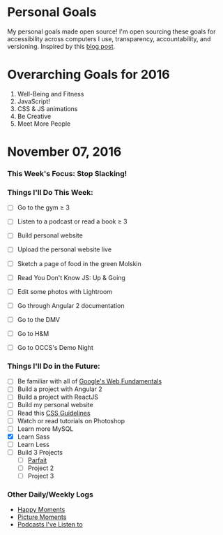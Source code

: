 Personal Goals
==============
My personal goals made open source! I'm open sourcing these goals for accessibility across computers I use, transparency, accountability, and versioning. Inspired by this [blog post](https://una.im/personal-goals-guide/#💁).

# Overarching Goals for 2016
1. Well-Being and Fitness
2. JavaScript!
3. CSS & JS animations
4. Be Creative
5. Meet More People

# November 07, 2016

### This Week's Focus: Stop Slacking!

### Things I'll Do This Week:
- [ ] Go to the gym ≥ 3
- [ ] Listen to a podcast or read a book ≥ 3
- [ ] Build personal website
- [ ] Upload the personal website live
- [ ] Sketch a page of food in the green Molskin
- [ ] Read You Don't Know JS: Up & Going
- [ ] Edit some photos with Lightroom
- [ ] Go through Angular 2 documentation
- [ ] Go to the DMV
- [ ] Go to H&M
- [ ] Go to OCCS's Demo Night


### Things I'll Do in the Future:
- [ ] Be familiar with all of [Google's Web Fundamentals](https://developers.google.com/web/fundamentals/)
- [ ] Build a project with Angular 2
- [ ] Build a project with ReactJS
- [ ] Build my personal website
- [ ] Read this [CSS Guidelines](http://cssguidelin.es/)
- [ ] Watch or read tutorials on Photoshop
- [ ] Learn more MySQL
- [x] Learn Sass
- [ ] Learn Less
- [ ] Build 3 Projects
    - [ ] [Parfait](https://github.com/nanakogawa/parfait)
    - [ ] Project 2
    - [ ] Project 3

### Other Daily/Weekly Logs
- [Happy Moments](https://github.com/nanakogawa/personal-goals/blob/master/happy-moments/2016-happy-moments.md)
- [Picture Moments](https://github.com/nanakogawa/personal-goals/blob/master/picture-moments/2016-picture-moments.md)
- [Podcasts I've Listen to](https://github.com/nanakogawa/personal-goals/blob/master/resources/podcasts.md)